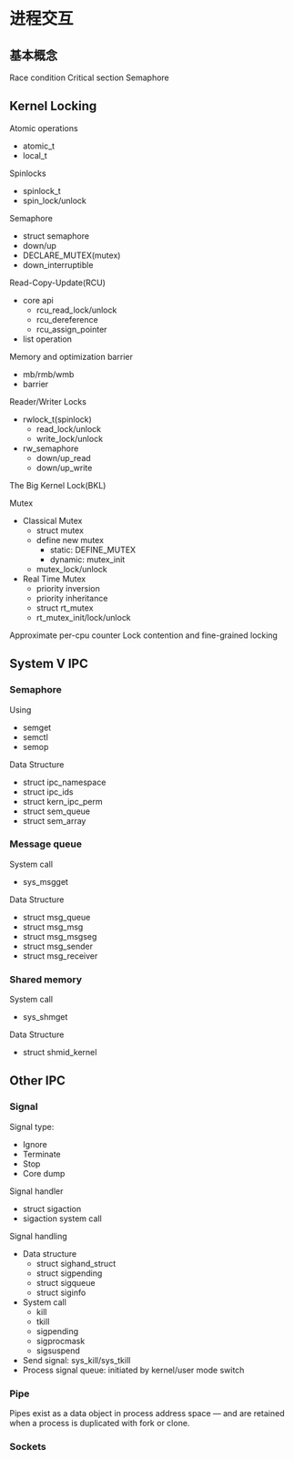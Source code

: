 # 进程交互

## 基本概念

Race condition
Critical section
Semaphore

## Kernel Locking

Atomic operations
- atomic_t
- local_t

Spinlocks
- spinlock_t
- spin_lock/unlock

Semaphore
- struct semaphore
- down/up
- DECLARE_MUTEX(mutex)
- down_interruptible

Read-Copy-Update(RCU)
- core api
    - rcu_read_lock/unlock
    - rcu_dereference
    - rcu_assign_pointer
- list operation

Memory and optimization barrier
- mb/rmb/wmb
- barrier

Reader/Writer Locks
- rwlock_t(spinlock)
    - read_lock/unlock
    - write_lock/unlock
- rw_semaphore
    - down/up_read
    - down/up_write

The Big Kernel Lock(BKL)

Mutex
- Classical Mutex
    - struct mutex
    - define new mutex
        - static: DEFINE_MUTEX
        - dynamic: mutex_init
    - mutex_lock/unlock
- Real Time Mutex
    - priority inversion
    - priority inheritance
    - struct rt_mutex
    - rt_mutex_init/lock/unlock

Approximate per-cpu counter
Lock contention and fine-grained locking

## System V IPC

### Semaphore

Using
- semget
- semctl
- semop

Data Structure
- struct ipc_namespace
- struct ipc_ids
- struct kern_ipc_perm
- struct sem_queue
- struct sem_array

### Message queue

System call
- sys_msgget

Data Structure
- struct msg_queue
- struct msg_msg
- struct msg_msgseg
- struct msg_sender
- struct msg_receiver

### Shared memory

System call
- sys_shmget

Data Structure
- struct shmid_kernel

## Other IPC

### Signal

Signal type:
- Ignore
- Terminate
- Stop
- Core dump

Signal handler
- struct sigaction
- sigaction system call

Signal handling
- Data structure
    - struct sighand_struct
    - struct sigpending
    - struct sigqueue
    - struct siginfo
- System call
    - kill
    - tkill
    - sigpending
    - sigprocmask
    - sigsuspend
- Send signal: sys_kill/sys_tkill
- Process signal queue: initiated by kernel/user mode switch

### Pipe

Pipes exist as a data object in process address space — and are retained when a process is duplicated with fork or clone. 

### Sockets